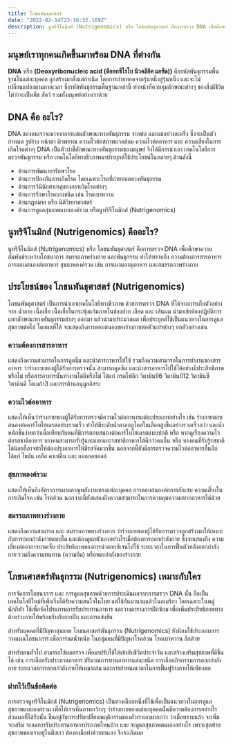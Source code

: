 ```yaml
---
title: โภชนพันธุศาสตร์
date: "2022-02-14T23:16:32.169Z"
description: นูทริจีโนมิกส์ (Nutrigenomics) หรือ โภชนพันธุศาสตร์ คือการตรวจ DNA เพื่อศึกษาความสัมพันธ์ระหว่างโภชนาการ สมรรถภาพร่างกาย และพันธุกรรม 
---
```


## มนุษย์เราทุกคนเกิดขึ้นมาพร้อม DNA ที่ต่างกัน

**DNA**  หรือ  **(Deoxyribonucleic acid (ดีออกซิไรโบ นิวคลีอิค แอซิด))**  คือรหัสพันธุกรรมพื้นฐานในแต่ละบุคคล ถูกสร้างมาตั้งแต่กำเนิด โดยการถ่ายทอดจากรุ่นหนึ่งสู่รุ่นหนึ่ง และจะไม่เปลี่ยนแปลงตามกาลเวลา ซึ่งรหัสพันธุกรรมพื้นฐานเหล่านี้ ทำหน้าที่ควบคุมลักษณะต่างๆ ของสิ่งมีชีวิต ไม่ว่าจะเป็นพืช สัตว์ รวมทั้งมนุษย์อย่างเราด้วย

## DNA คือ อะไร?

DNA ของคนเราจะมาจากการผสมลักษณะทางพันธุกรรม จากพ่อ และแม่อย่างละครึ่ง ซึ่งจะเป็นตัวกำหนด รูปร่าง หน้าตา ผิวพรรณ ความไวต่อสภาพแวดล้อม ความไวต่ออาหาร และ ความเสี่ยงในการเกิดโรคต่างๆ DNA เป็นตัวบ่งชี้ลักษณะทางพันธุกรรมของมนุษย์ จึงได้มีการนำเอา เทคโนโลยีการตรวจพันธุกรรม หรือ เทคโนโลยีทางชีวภาพมาประยุกต์ใช้ประโยชน์ในหลายๆ ด้านดังนี้

-   ด้านการพัฒนายารักษาโรค
-   ด้านการป้องกันการเกิดโรค โดยเฉพาะโรคที่ถ่ายทอดทางพันธุกรรม
-   ด้านการวินิฉัยสาเหตุของการเกิดโรคต่างๆ
-   ด้านการรักษาโรคบางชนิด เช่น โรคเบาหวาน
-   ด้านกฎหมาย หรือ นิติวิทยาศาสตร์
-   ด้านการดูแลสุขภาพแบบองค์รวม หรือนูทริจีโนมิกส์ (Nutrigenomics)

## นูทริจีโนมิกส์ (Nutrigenomics) คืออะไร?

นูทริจีโนมิกส์ (Nutrigenomics) หรือ โภชนพันธุศาสตร์ คือการตรวจ DNA เพื่อศึกษาความสัมพันธ์ระหว่างโภชนาการ สมรรถภาพร่างกาย และพันธุกรรม ทำให้ทราบถึง ความต้องการสารอาหาร การตอบสนองต่ออาหาร สุขภาพองค์รวม เช่น การเผาผลาญอาหาร และสมรรถภาพร่างกาย

## ประโยชน์ของ โภชนพันธุศาสตร์ (Nutrigenomics)

โภชนพันธุศาสตร์ เป็นการนำเอาเทคโนโลยีทางชีวภาพ ด้วยการตรวจ DNA ที่ได้จากการเก็บตัวอย่างจาก น้ำลาย เนื้อเยื่อ เนื้อเยื่อในกระพุ้งแก้มภายในช่องปาก เลือด และ เส้นผม นำมาเข้าห้องปฏิบัติการ แยกลักษณะทางพันธุกรรมต่างๆ ออกมา แล้วนำมาประมวลผล เพื่อประยุกต์ใช้เป็นแนวทางในการดูแลสุขภาพต่อไป โดยผลที่ได้ จะแสดงถึงการตอบสนองของร่างกายต่อตัวแปรต่างๆ ยกตัวอย่างเช่น

### ความต้องการสารอาหาร

แสดงถึงความสามารถในการดูดซึม และนำสารอาหารไปใช้ รวมถึงความสามารถในการทำงานของสารอาหาร ว่าร่างกายของผู้ได้รับการตรวจนั้น สามารถดูดซึม และนำสารอาหารไปใช้ได้อย่างมีประสิทธิภาพหรือไม่ หรือสารอาหารนั้นทำงานได้ดีหรือไม่ ได้แก่ กรดโฟลิก วิตามินบี6 วิตามินบี12 วิตามินซี วิตามินดี โอเมก้า3 และสารต้านอนุมูลอิสระ

### ความไวต่ออาหาร

แสดงให้เห็นว่าร่างกายของผู้ได้รับการตรวจมีความไวต่ออาหารแต่ละประเภทอย่างไร เช่น ร่างกายตอบสนองต่อคาร์โบไฮเดรตอย่างรวดเร็ว ทำให้มีระดับน้ำตาลกลูโคสในเลือดสูงขึ้นอย่างรวดเร็วกว่า และน้ำหนักขึ้นง่ายกว่าเมื่อเทียบกับคนที่มีการตอบสนองต่อคาร์โบไฮเดรตแบบปกติ หรือ หากดูเรื่องความไวต่อรสชาติอาหาร บางคนสามารถรับรู้และแยกแยะรสชาติอาหารได้ดีกว่าคนอื่น หรือ บางคนที่รับรู้รสชาติได้น้อยก็อาจทำให้ต้องปรุงอาหารให้มีรสจัดมากขึ้น นอกจากนี้ยังมีการตรวจความไวต่ออาหารอื่นอีก ได้แก่ ไขมัน เกลือ คาเฟอีน และ แอลกอฮอลล์

### สุขภาพองค์รวม

แสดงให้เห็นถึงอัตราการเผาผลาญพลังงานของแต่ละบุคคล การตอบสนองต่อการอักเสบ ความเสี่ยงในการเกิดโรค เช่น โรคอ้วน นอกจากนี้ยังแสดงถึงความสามารถในการควบคุมความอยากอาหารได้ด้วย

### สมรรถภาพทางร่างกาย

แสดงถึงความสามารถ และ สมรรถภาพทางร่างกาย ว่าร่างกายของผู้ได้รับการตรวจถูกสร้างมาให้เหมาะกับการออกกำลังกายแบบใด และต้องดูแลตัวเองอย่างไรเมื่อต้องการออกกำลังกาย ซึ่งจะแสดงถึง ความเสี่ยงต่ออาการบาดเจ็บ ประสิทธิภาพของการนำออกซิเจนไปใช้ ระยะเวลาในการฟื้นตัวหลังออกกำลังกาย รวมถึงความทนทาน (ความอึด) หรือพละกำลังของร่างกาย

## โภชนศาสตร์พันธุกรรม (Nutrigenomics) เหมาะกับใคร

การจัดการโภชนาการ และ การดูแลสุขภาพด้วยการประเมินผลจากการตรวจ DNA นั้น ถือเป็นเทคโนโลยีใหม่ที่เพิ่งเริ่มได้รับความสนใจในไทย แต่ใช้กันมานานแล้วในอเมริกา โดยเฉพาะในหมู่นักกีฬา ใช้เพื่อจัดโปรแกรมการรับประทานอาหาร และวางตารางการฝึกซ้อม เพื่อเพิ่มประสิทธิภาพทางด้านร่างกายให้พร้อมรับกับการฝึก และการแข่งขัน

สำหรับบุคคลที่มีปัญหาสุขภาพ โภชนศาสตร์พันธุกรรม (Nutrigenomics) ยังนิยมใช้ประกอบการวางแผนโภชนาการ เพื่อการลดน้ำหนัก ในกลุ่มคนที่มีปัญหาโรคอ้วน โรคเบาหวาน อีกด้วย

สำหรับคนทั่วไป สามารถใช้ผลตรวจ เพื่อมาปรับใช้ให้เข้ากับชีวิตประจำวัน และสร้างเสริมสุขภาพที่ดีขึ้นได้ เช่น การเลือกรับประทานอาหาร ปริมาณการทานอาหารแต่ละชนิด การเลือกกิจกรรมการออกกำลังกาย ระยะเวลาการออกกำลังกายให้เหมาะสม และการกำหนดเวลาในการฟื้นฟูร่างกายให้เพียงพอ

### ฝากไว้เป็นข้อคิดต่อ

การตรวจนูทริจีโนมิกส์ (Nutrigenomics) เป็นทางเลือกหนึ่งที่ใช้เพื่อเป็นแนวทางในการดูแลสุขภาพแบบองค์รวม เพื่อให้เราเห็นภาพกว้างๆ ว่าร่างกายของแต่ละบุคคลนั้นมีความต้องการอย่างไร ส่วนผลที่ได้รับนั้น ขึ้นอยู่กับการปรับเปลี่ยนพฤติกรรมของตัวเราเองมากกว่า ว่าเมื่อทราบแล้ว จะเพิ่ม จะเสริม จะลดการรับประทานอาหารประเภทไหนบ้าง และ จะดูแลสุขภาพตนเองอย่างไร เพราะสุดท้ายสุขภาพของเราอยู่ในมือเรา ต้องลงมือทำด้วยตนเอง จึงจะเกิดผล